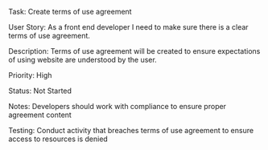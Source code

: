 Task: Create terms of use agreement

User Story: As a front end developer I need to make sure there is a clear terms of use agreement.

Description: Terms of use agreement will be created to ensure expectations of using website are understood by the user.

Priority: High

Status: Not Started

Notes: Developers should work with compliance to ensure proper agreement content

Testing: Conduct activity that breaches terms of use agreement to ensure access to resources is denied 